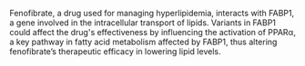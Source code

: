 Fenofibrate, a drug used for managing hyperlipidemia, interacts with FABP1, a gene involved in the intracellular transport of lipids. Variants in FABP1 could affect the drug's effectiveness by influencing the activation of PPARα, a key pathway in fatty acid metabolism affected by FABP1, thus altering fenofibrate’s therapeutic efficacy in lowering lipid levels.